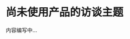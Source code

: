 # 尚未使用产品的访谈主题 #

内容编写中...

<!-- 
**1.客户问题**

还有谁参与了这类决定的制定？

告诉我你上次遇到这个问题时的情况？

你用什么工具来解决这个问题？这个过程需要多长时间？

当这个问题发生的时候，它会额外花掉你或你的公司多少时间或金钱？

还有谁遇到了这个问题？

关于___，还有什么事我应该问的吗？

你能详细地跟我说说这事儿进展如何吗？

谁参与制定了那个决策？

**2.行业经验和知识**

他们是如何描述自己对于这个行业的理解的？

他们在完成于本行业有关的任务时，成功的概率是多少？

他们是否使用某些产品来做类似的事情？

他们什么时候会使用那些产品、使用频率如何？

他们为什么喜欢和不喜欢那些产品？

**3.目标和行为**

跟我说说你如何使用___

在做___之前或之后，您有做什么特定的内容吗？

当开始使用___的时候，你所期待得到的好处是什么？

你多久做一次___？比如说，上个月里有几次？

当你在做（或用）___的时候，有什么要准备的？

用___时，你用他来做得第一件事是什么？

跟我说说你今天是如何做___的？

你上次做___的时候花了多长时间？

你最近是去哪儿买___的？

你有没有使用什么“工具、产品、应用、手段”来帮助你完成___？

你上次做___的时候，在开始之前都做了些什么？任务完成之后你又做了些什么？

你的客户当下是何种表现（这预测了他今后的表现）；

客户如何做出决定，如何花钱，如何判定价值。

他们对做什么感到满意（以及为什么）；

你在别的地方见到过这类的错误吗？

你上次做那项工作是什么时候？

**4.观点和动机**

如果你能完成一件自己目前无法做到的事，这件事会是什么？不用担心这有没有可能，说什么都行。

我能问一下你是如何得出这个结论的吗？

挫败或激励客户的因素；

影响客户选择及行动的约束；

它们有能力做到哪些事；

他们正在做哪些决定。

你认为这件事为什么会发生？

这件事发生之后会带来什么后果？

**5.机会**

他们对于新的想法、功能和内容都有什么样的提议？

他们认为哪些应该是重点改进的地方？

对于我们设想的新功能，他们使用的频率如何、为什么？

### 示例 ###

我们以远景打印这款产品为例，应用主题模板：

**1.远景打印的历史**

您使用远景打印有多长时间了？

您是怎样知道远景打印的？

您为什么选择远景打印？

在您初次消费之前，您对远景打印的第一印象是什么？

初次消费之后呢？

您为什么会（或不会）再次选择远景打印？

您通常多长时间使用一次远景打印？消费的金额是多少？

**2.行业经验和知识**

告诉我一些您的工作：行业、业务规模、职业等等。

您使用“产品类型”（远景打印里的一项功能）吗？您是怎样使用的？您使用了哪些原始材料？为什么？您花了多少费用？

类似远景打印这样的产品您有什么看法？

与在线打印（其他竞争对手）比起来，您觉得远景打印怎么样？

**3.目标和行为**

您主要使用远景打印来打印什么类型的产品？

您在使用远景打印时，对于这些类型的产品，通常是怎样操作的？（内容、设计、图形、身份验证、付款、送货）

是什么原因促使您使用这个产品？

您通常怎样得到您想要的设计方案？您曾经用这个产品来设计过您自己的东西吗？对于这些经历您有什么想法？

您曾经给远景打印打过电话或者在线联系过吗？进行得是否顺利？

**4.观点和动机**

总的来说，您会怎样形容使用远景打印的过程？

您最喜欢远景打印的哪些方面？

您最不喜欢远景打印的哪些方面？

当您打印某些东西时，价格对您来说有多重要？（5分制，1分为最不重要，5分非常重要）？为什么？

对于设计模板（一项功能）的选择，请回答同样的问题。

对于产品是否易于使用，请回答同样的问题。

对于及时性，请回答同样的问题。

有其他对您来讲很重要的事情吗？

您是否收到过远景打印的电子邮件或电话拜访？多久收到一次？它们对您来说有用吗？

对于远景打印所提供的每一种服务，您是否都觉得很得心应手？

**5.机会**

有没有您想做到但是在远景打印做不到的事情？

有没有任何能让您的生活变得更容易的事情？

下面的事情中有哪些是您有可能会做的？（这是对产品功能构想列表的测试） -->




